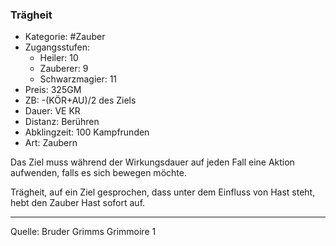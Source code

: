 ### Trägheit

- Kategorie: #Zauber
- Zugangsstufen:
  - Heiler: 10
  - Zauberer: 9
  - Schwarzmagier: 11
- Preis: 325GM
- ZB: -(KÖR+AU)/2 des Ziels
- Dauer: VE KR
- Distanz: Berühren
- Abklingzeit: 100 Kampfrunden
- Art: Zaubern

Das Ziel muss während der Wirkungsdauer auf jeden Fall eine Aktion aufwenden, falls es sich bewegen möchte.

Trägheit, auf ein Ziel gesprochen, dass unter dem Einfluss von Hast steht, hebt den Zauber Hast sofort auf.

---

Quelle: Bruder Grimms Grimmoire 1
